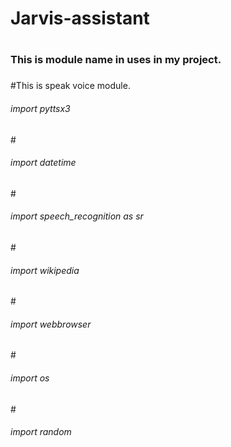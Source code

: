 # <h1> Jarvis-assistant <h1>
# <h3> This is module name in uses in my project. <h3>
#This is speak voice module.<h6>import pyttsx3</h6>
#<h6>import datetime</h6>
#<h6>import speech_recognition as sr</h6>
#<h6>import wikipedia</h6>
#<h6>import webbrowser</h6>
#<h6>import os</h6>
#<h6>import random</h6>
